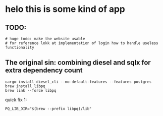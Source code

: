 # helo this is some kind of app


## TODO:
```
# huge todo: make the website usable
# for reference lokk at implementation of login how to handle useless functionality
```


## The original sin: combining diesel and sqlx for extra dependency count
```
cargo install diesel_cli --no-default-features --features postgres
brew install libpq
brew link --force libpq
```

quick fix 1:

```
PQ_LIB_DIR="$(brew --prefix libpq)/lib"
```